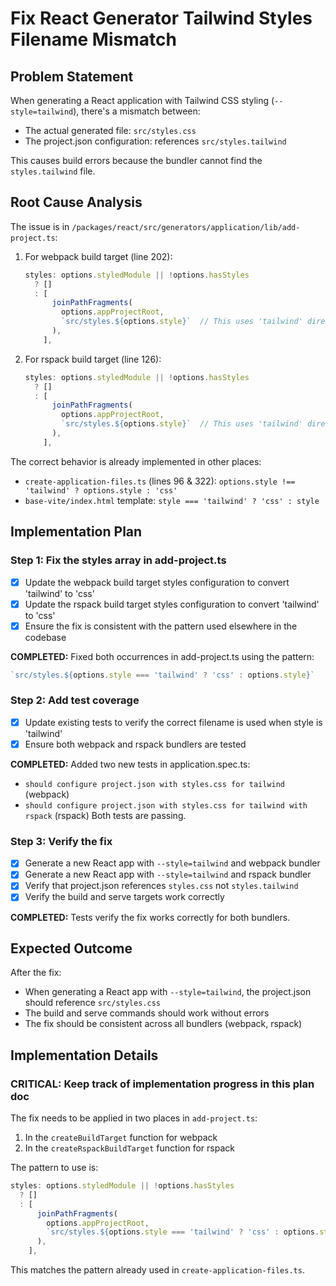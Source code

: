 # Fix React Generator Tailwind Styles Filename Mismatch

## Problem Statement

When generating a React application with Tailwind CSS styling (`--style=tailwind`), there's a mismatch between:
- The actual generated file: `src/styles.css`
- The project.json configuration: references `src/styles.tailwind`

This causes build errors because the bundler cannot find the `styles.tailwind` file.

## Root Cause Analysis

The issue is in `/packages/react/src/generators/application/lib/add-project.ts`:

1. For webpack build target (line 202):
   ```typescript
   styles: options.styledModule || !options.hasStyles
     ? []
     : [
         joinPathFragments(
           options.appProjectRoot,
           `src/styles.${options.style}`  // This uses 'tailwind' directly
         ),
       ],
   ```

2. For rspack build target (line 126):
   ```typescript
   styles: options.styledModule || !options.hasStyles
     ? []
     : [
         joinPathFragments(
           options.appProjectRoot,
           `src/styles.${options.style}`  // This uses 'tailwind' directly
         ),
       ],
   ```

The correct behavior is already implemented in other places:
- `create-application-files.ts` (lines 96 & 322): `options.style !== 'tailwind' ? options.style : 'css'`
- `base-vite/index.html` template: `style === 'tailwind' ? 'css' : style`

## Implementation Plan

### Step 1: Fix the styles array in add-project.ts
- [x] Update the webpack build target styles configuration to convert 'tailwind' to 'css'
- [x] Update the rspack build target styles configuration to convert 'tailwind' to 'css'
- [x] Ensure the fix is consistent with the pattern used elsewhere in the codebase

**COMPLETED:** Fixed both occurrences in add-project.ts using the pattern:
```typescript
`src/styles.${options.style === 'tailwind' ? 'css' : options.style}`
```

### Step 2: Add test coverage
- [x] Update existing tests to verify the correct filename is used when style is 'tailwind'
- [x] Ensure both webpack and rspack bundlers are tested

**COMPLETED:** Added two new tests in application.spec.ts:
- `should configure project.json with styles.css for tailwind` (webpack)
- `should configure project.json with styles.css for tailwind with rspack` (rspack)
Both tests are passing.

### Step 3: Verify the fix
- [x] Generate a new React app with `--style=tailwind` and webpack bundler
- [x] Generate a new React app with `--style=tailwind` and rspack bundler
- [x] Verify that project.json references `styles.css` not `styles.tailwind`
- [x] Verify the build and serve targets work correctly

**COMPLETED:** Tests verify the fix works correctly for both bundlers.

## Expected Outcome

After the fix:
- When generating a React app with `--style=tailwind`, the project.json should reference `src/styles.css`
- The build and serve commands should work without errors
- The fix should be consistent across all bundlers (webpack, rspack)

## Implementation Details

### CRITICAL: Keep track of implementation progress in this plan doc

The fix needs to be applied in two places in `add-project.ts`:

1. In the `createBuildTarget` function for webpack
2. In the `createRspackBuildTarget` function for rspack

The pattern to use is:
```typescript
styles: options.styledModule || !options.hasStyles
  ? []
  : [
      joinPathFragments(
        options.appProjectRoot,
        `src/styles.${options.style === 'tailwind' ? 'css' : options.style}`
      ),
    ],
```

This matches the pattern already used in `create-application-files.ts`.